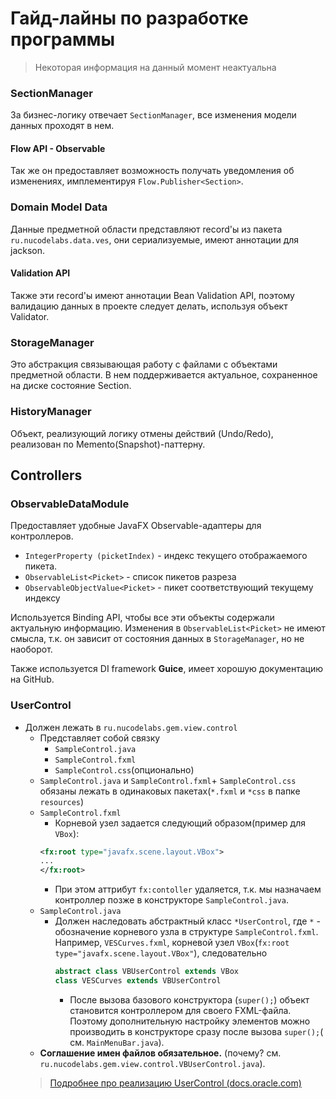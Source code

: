 # Гайд-лайны по разработке программы

> Некоторая информация на данный момент неактуальна

### SectionManager

За бизнес-логику отвечает `SectionManager`, все изменения модели данных проходят в нем.

#### Flow API - Observable

Так же он предоставляет возможность получать уведомления об изменениях, имплементируя
`Flow.Publisher<Section>`.

### Domain Model Data

Данные предметной области представляют record'ы из пакета `ru.nucodelabs.data.ves`, они сериализуемые, имеют аннотации
для jackson.

#### Validation API

Также эти record'ы имеют аннотации Bean Validation API, поэтому валидацию данных в проекте следует делать, используя
объект Validator.

### StorageManager

Это абстракция связывающая работу с файлами с объектами предметной области. В нем поддерживается актуальное, сохраненное
на диске состояние Section.

### HistoryManager

Объект, реализующий логику отмены действий (Undo/Redo), реализован по Memento(Snapshot)-паттерну.

## Controllers

### ObservableDataModule

Предоставляет удобные JavaFX Observable-адаптеры для контроллеров.

- `IntegerProperty (picketIndex)` - индекс текущего отображаемого пикета.
- `ObservableList<Picket>` - список пикетов разреза
- `ObservableObjectValue<Picket>` - пикет соответствующий текущему индексу

Используется Binding API, чтобы все эти объекты содержали актуальную информацию. Изменения в `ObservableList<Picket>` не
имеют смысла, т.к. он зависит от состояния данных в `StorageManager`, но не наоборот.

Также используется DI framework **Guice**, имеет хорошую документацию на GitHub.

### UserControl

- Должен лежать в `ru.nucodelabs.gem.view.control`
    - Представляет собой связку
        - `SampleControl.java`
        - `SampleControl.fxml`
        - `SampleControl.css`(опционально)
    - `SampleControl.java` и `SampleControl.fxml`+ `SampleControl.css` обязаны лежать в одинаковых пакетах(`*.fxml`
      и `*css` в папке `resources`)
    - `SampleControl.fxml`
        - Корневой узел задается следующий образом(пример для `VBox`):
      ```xml
      <fx:root type="javafx.scene.layout.VBox"> 
      ... 
      </fx:root>
      ```
        - При этом аттрибут `fx:contoller` удаляется, т.к. мы назначаем контроллер позже в
          конструкторе `SampleControl.java`.
    - `SampleControl.java`
        - Должен наследовать абстрактный класс `*UserControl`, где `*` - обозначение корневого узла в
          структуре `SampleControl.fxml`. Например, `VESCurves.fxml`, корневой узел
          `VBox`(`fx:root type="javafx.scene.layout.VBox"`), следовательно
          ```java 
          abstract class VBUserControl extends VBox  
          class VESCurves extends VBUserControl
          ```
            - После вызова базового конструктора (`super();`) объект становится контроллером для своего FXML-файла.
              Поэтому дополнительную настройку элементов можно производить в конструкторе сразу после вызова `super();`(
              см. `MainMenuBar.java`).
    - **Соглашение имен файлов обязательное.** (почему? см. `ru.nucodelabs.gem.view.control.VBUserControl.java`).
  > [Подробнее про реализацию UserControl (docs.oracle.com)](https://docs.oracle.com/javafx/2/fxml_get_started/custom_control.htm)
